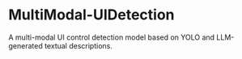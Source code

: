 # MultiModal-UIDetection
A multi-modal UI control detection model based on YOLO and LLM-generated textual descriptions.
